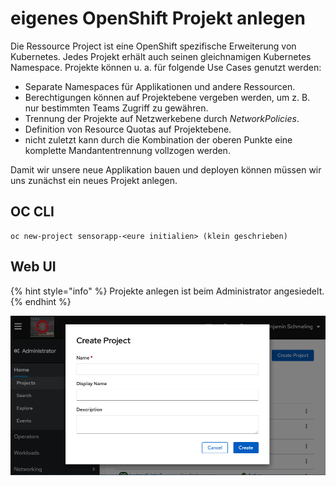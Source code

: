 # eigenes OpenShift Projekt anlegen



Die Ressource Project ist eine OpenShift spezifische Erweiterung von Kubernetes. Jedes Projekt erhält auch seinen gleichnamigen Kubernetes Namespace. Projekte können u. a. für folgende Use Cases genutzt werden:

* Separate Namespaces für Applikationen und andere Ressourcen.
* Berechtigungen können auf Projektebene vergeben werden, um z. B. nur bestimmten Teams Zugriff zu gewähren.
* Trennung der Projekte auf Netzwerkebene durch _NetworkPolicies_.
* Definition von Resource Quotas auf Projektebene.
* nicht zuletzt kann durch die Kombination der oberen Punkte eine komplette Mandantentrennung vollzogen werden.

Damit wir unsere neue Applikation bauen und deployen können müssen wir uns zunächst ein neues Projekt anlegen.

## OC CLI

```text
oc new-project sensorapp-<eure initialien> (klein geschrieben)
```

## Web UI

{% hint style="info" %}
Projekte anlegen ist beim Administrator angesiedelt.
{% endhint %}

![](../../../../../../.gitbook/assets/image%20%2811%29.png)

